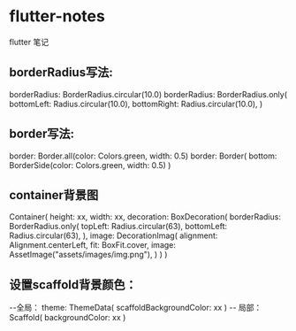 # flutter-notes
flutter 笔记

## borderRadius写法:
  borderRadius: BorderRadius.circular(10.0)
  borderRadius: BorderRadius.only(
    bottomLeft: Radius.circular(10.0),
    bottomRight: Radius.circular(10.0),
  )
## border写法:
  border: Border.all(color: Colors.green, width: 0.5)
  border: Border(
    bottom: BorderSide(color: Colors.green, width: 0.5)
  )
## container背景图
  Container(
  height: xx,
  width: xx,
  decoration: BoxDecoration(
    borderRadius: BorderRadius.only(
      topLeft: Radius.circular(63),
      bottomLeft: Radius.circular(63),
    ),
    image: DecorationImag(
      alignment: Alignment.centerLeft,
      fit: BoxFit.cover,
      image: AssetImage("assets/images/img.png"),
    )
  )
)

## 设置scaffold背景颜色：
  --全局：
    theme: ThemeData(
      scaffoldBackgroundColor: xx
    )
  -- 局部：
    Scaffold(
      backgroundColor: xx
    )
